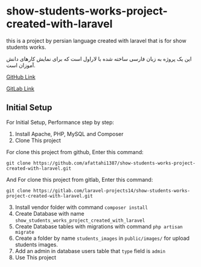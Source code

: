 # show-students-works-project-created-with-laravel

this is a project by persian language created with laravel that is for show students works.

این یک پروژه به زبان فارسی ساخته شده با لاراول است که برای نمایش کارهای دانش آموزان است.

[GitHub Link](https://github.com/afattahi1387/show-students-works-project-created-with-laravel/)

[GitLab Link](https://gitlab.com/laravel-projects14/show-students-works-project-created-with-laravel/)

## Initial Setup

For Initial Setup, Performance step by step:

1. Install Apache, PHP, MySQL and Composer
2. Clone This project

For clone this project from github, Enter this command:

    git clone https://github.com/afattahi1387/show-students-works-project-created-with-laravel.git

And For clone this project from gitlab, Enter this command:

    git clone https://gitlab.com/laravel-projects14/show-students-works-project-created-with-laravel.git

3. Install vendor folder with command `composer install`
4. Create Database with name `show_students_works_project_created_with_laravel`
5. Create Database tables with migrations with command `php artisan migrate`
6. Create a folder by name `students_images` in `public/images/` for upload students images.
7. Add an admin in database users table that `type` field is `admin`
8. Use This project

